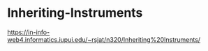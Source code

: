 # Inheriting-Instruments

https://in-info-web4.informatics.iupui.edu/~rsjat/n320/Inheriting%20Instruments/
